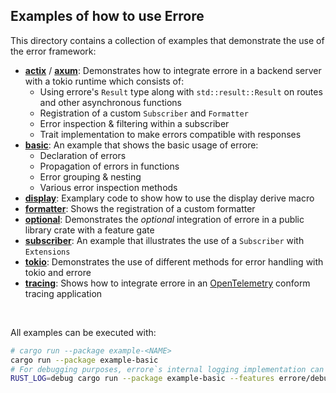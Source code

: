 ## Examples of how to use Errore

This directory contains a collection of examples that demonstrate the use of the error framework:

- **[actix](https://github.com/jpramosi/errore/tree/master/examples/actix)** / **[axum](https://github.com/jpramosi/errore/tree/master/examples/axum)**:
    Demonstrates how to integrate errore in a backend server with a tokio runtime which consists of:
    + Using errore's `Result` type along with `std::result::Result` on routes and other asynchronous functions
    + Registration of a custom `Subscriber` and `Formatter`
    + Error inspection & filtering within a subscriber
    + Trait implementation to make errors compatible with responses
- **[basic](https://github.com/jpramosi/errore/tree/master/examples/basic)**:
    An example that shows the basic usage of errore:
    + Declaration of errors
    + Propagation of errors in functions
    + Error grouping & nesting
    + Various error inspection methods
- **[display](https://github.com/jpramosi/errore/tree/master/examples/display)**:
    Examplary code to show how to use the display derive macro
- **[formatter](https://github.com/jpramosi/errore/tree/master/examples/formatter)**:
    Shows the registration of a custom formatter
- **[optional](https://github.com/jpramosi/errore/tree/master/examples/optional)**:
    Demonstrates the _optional_ integration of errore in a public library crate with a feature gate
- **[subscriber](https://github.com/jpramosi/errore/tree/master/examples/subscriber)**:
    An example that illustrates the use of a `Subscriber` with `Extensions`
- **[tokio](https://github.com/jpramosi/errore/tree/master/examples/tokio)**:
    Demonstrates the use of different methods for error handling with tokio and errore
- **[tracing](https://github.com/jpramosi/errore/tree/master/examples/tracing)**:
    Shows how to integrate errore in an [OpenTelemetry](https://github.com/open-telemetry/semantic-conventions/blob/main/docs/attributes-registry/exception.md) conform tracing application

<br>

All examples can be executed with:
```bash
# cargo run --package example-<NAME>
cargo run --package example-basic
# For debugging purposes, errore`s internal logging implementation can be activated with:
RUST_LOG=debug cargo run --package example-basic --features errore/debug-std
```
